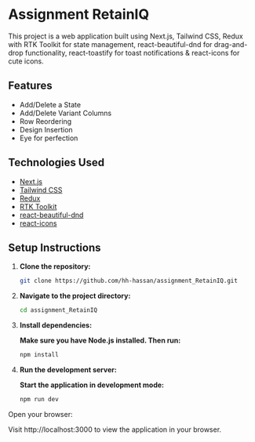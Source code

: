 # Assignment RetainIQ

This project is a web application built using Next.js, Tailwind CSS, Redux with RTK Toolkit for state management, react-beautiful-dnd for drag-and-drop functionality, react-toastify for toast notifications & react-icons for cute icons.

## Features

- Add/Delete a State
- Add/Delete Variant Columns
- Row Reordering
- Design Insertion
- Eye for perfection

## Technologies Used

- [Next.js](https://nextjs.org/)
- [Tailwind CSS](https://tailwindcss.com/)
- [Redux](https://redux.js.org/)
- [RTK Toolkit](https://redux-toolkit.js.org/)
- [react-beautiful-dnd](https://github.com/atlassian/react-beautiful-dnd)
- [react-icons](https://react-icons.github.io/react-icons/)

## Setup Instructions

1. **Clone the repository:**

   ```bash
   git clone https://github.com/hh-hassan/assignment_RetainIQ.git

2. **Navigate to the project directory:**
    
   ```bash
   cd assignment_RetainIQ

3. **Install dependencies:**

    **Make sure you have Node.js installed. Then run:**

    ```bash
    npm install

4. **Run the development server:**

    **Start the application in development mode:**

    ```bash
    npm run dev

Open your browser:

Visit http://localhost:3000 to view the application in your browser.